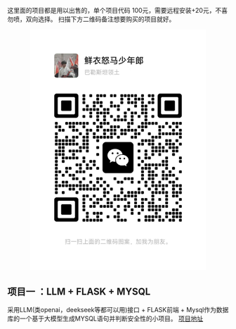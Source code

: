 这里面的项目都是用以出售的，单个项目代码 100元，需要远程安装+20元，不喜勿喷，双向选择。
扫描下方二维码备注想要购买的项目就好。
<div align="center">
  <img src="https://github.com/machenme/py_project/blob/main/findMe.jpg" alt="findme" width="400">
</div>


## 项目一 ：LLM + FLASK + MYSQL
 采用LLM(类openai，deekseek等都可以用)接口 + FLASK前端 + Mysql作为数据库的一个基于大模型生成MYSQL语句并判断安全性的小项目。
 [项目地址](https://github.com/machenme/py_project/tree/main/SQLllm)
